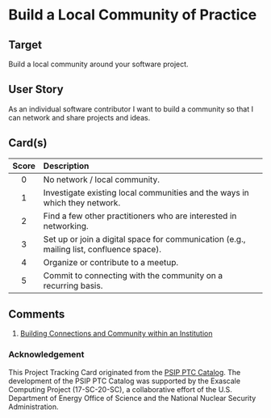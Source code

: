 [metadata:tags]:- "bssw-psip-ptc"
# Build a Local Community of Practice

## Target

Build a local community around your software project.

## User Story

As an individual software contributor I want to build a community so that I can network and share projects and ideas.

## Card(s)

| Score         | Description |
| :-------------: | :------------- |
| 0 | No network / local community. |
| 1 | Investigate existing local communities and the ways in which they network.      |
| 2 | Find a few other practitioners who are interested in networking.      |
| 3 | Set up or join a digital space for communication (e.g., mailing list, confluence space).      |
| 4 | Organize or contribute to a meetup.     |
| 5 | Commit to connecting with the community on a recurring basis. |


## Comments

1. [Building Connections and Community within an Institution](https://bssw.io/blog_posts/building-connections-and-community-within-an-institution)


### Acknowledgement

This Project Tracking Card originated from the [PSIP PTC Catalog](https://bssw-psip.github.io/ptc-catalog/). The development of the PSIP PTC Catalog was supported by the Exascale Computing Project (17-SC-20-SC), a collaborative effort of the U.S. Department of Energy Office of Science and the National Nuclear Security Administration.
